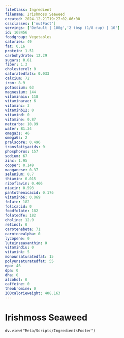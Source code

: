 ```yaml
---
fileClass: Ingredient
filename: Irishmoss Seaweed
created: 2024-12-21T19:27:02-06:00
cssclasses: ['nutFact']
servings: ['Default | 100g','2 tbsp (1/8 cup) | 10']
id: 168456
foodgroup: Vegetables
calories: 49
fat: 0.16
protein: 1.51
carbohydrate: 12.29
sugars: 0.61
fiber: 1.3
cholesterol: 0
saturatedfats: 0.033
calcium: 72
iron: 8.9
potassium: 63
magnesium: 144
vitaminaiu: 118
vitaminarae: 6
vitaminc: 3
vitaminb12: 0
vitamind: 0
vitamine: 0.87
netcarbs: 10.99
water: 81.34
omega3s: 46
omega6s: 2
pralscore: 0.496
transfattyacids: 0
phosphorus: 157
sodium: 67
zinc: 1.95
copper: 0.149
manganese: 0.37
selenium: 0.7
thiamin: 0.015
riboflavin: 0.466
niacin: 0.593
pantothenicacid: 0.176
vitaminb6: 0.069
folate: 182
folicacid: 0
foodfolate: 182
folatedfe: 182
choline: 12.9
retinol: 0
carotenebeta: 71
carotenealpha: 0
lycopene: 0
luteinzeaxanthin: 0
vitamindiu: 0
vitamink: 5
monounsaturatedfat: 15
polyunsaturatedfat: 55
epa: 46
dpa: 0
dha: 0
alcohol: 0
caffeine: 0
theobromine: 0
200calorieweight: 408.163
---
```


# Irishmoss Seaweed

```dataviewjs
dv.view("Meta/Scripts/IngredientsFooter")
```